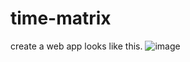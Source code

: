# time-matrix

create a web app looks like this.
![image](https://github.com/user-attachments/assets/17161073-3176-4190-b647-11851ae20cf1)
